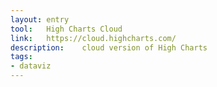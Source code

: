 ```yaml
---
layout: entry
tool:	High Charts Cloud
link:	https://cloud.highcharts.com/
description:	cloud version of High Charts
tags:
- dataviz	
---
```

